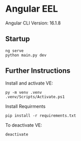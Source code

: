 # Angular EEL

Angular CLI Version: 16.1.8

## Startup

```
ng serve
python main.py dev
```

## Further Instructions
Install and activate VE:

```
py -m venv .venv
.venv/Scripts/Activate.ps1
```


Install Requirments

```
pip install -r requirements.txt
```



To deactivate VE:

```
deactivate
```

